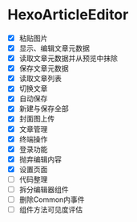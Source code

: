 # HexoArticleEditor
- [x] 粘贴图片
- [x] 显示、编辑文章元数据
- [x] 读取文章元数据并从预览中抹除
- [x] 保存文章元数据
- [x] 读取文章列表
- [x] 切换文章
- [x] 自动保存
- [x] 新建与保存全部
- [x] 封面图上传
- [x] 文章管理
- [x] 终端操作
- [x] 登录功能
- [x] 抛弃编辑内容
- [x] 设置页面
- [ ] 代码整理
- [ ] 拆分编辑器组件
- [ ] 删除Common内事件
- [ ] 组件方法可见度评估